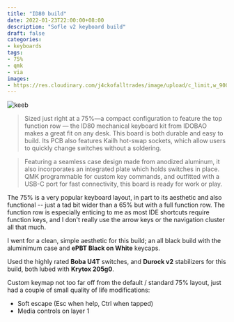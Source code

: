 ```yaml
--- 
title: "ID80 build"
date: 2022-01-23T22:00:00+08:00
description: "Sofle v2 keyboard build"
draft: false
categories:
- keyboards
tags:
- 75%
- qmk
- via
images: 
- https://res.cloudinary.com/j4ckofalltrades/image/upload/c_limit,w_900,g_face/v1642946766/keebs/id80/id80_lxezxv.jpg
---
```


![keeb](https://res.cloudinary.com/j4ckofalltrades/image/upload/c_limit,w_900/v1642946766/keebs/id80/id80_lxezxv.jpg)

> Sized just right at a 75%—a compact configuration to feature the top function row — the ID80 mechanical keyboard kit from IDOBAO makes a great fit on any desk. This board is both durable and easy to build. Its PCB also features Kailh hot-swap sockets, which allow users to quickly change switches without a soldering.

> Featuring a seamless case design made from anodized aluminum, it also incorporates an integrated plate which holds switches in place. QMK programmable for custom key commands, and outfitted with a USB-C port for fast connectivity, this board is ready for work or play. 

The 75% is a very popular keyboard layout, in part to its aesthetic and also functional -- just a tad bit wider than a 65% but with a full function row. The function row is especially enticing to me as most IDE shortcuts require function keys, and I don't really use the arrow keys or the navigation cluster all that much.

I went for a clean, simple aesthetic for this build; an all black build with the aluminimum case and **ePBT Black on White** keycaps.

Used the highly rated **Boba U4T** switches, and **Durock v2** stabilizers for this build, both lubed with **Krytox 205g0**.

Custom keymap not too far off from the default / standard 75% layout, just had a couple of small quality of life modifications:

- Soft escape (Esc when help, Ctrl when tapped)
- Media controls on layer 1
